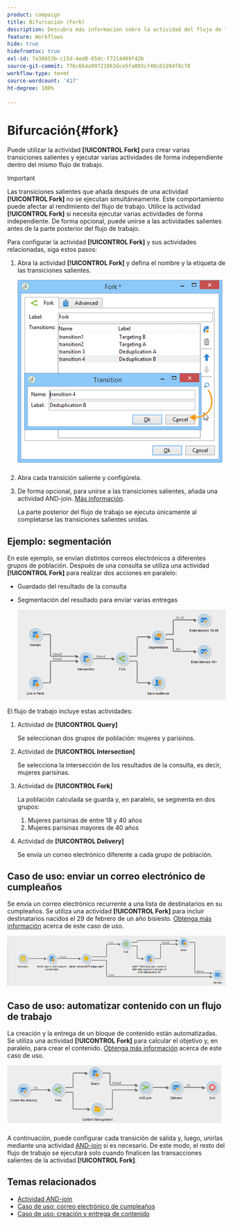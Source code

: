 ```yaml
---
product: campaign
title: Bifurcación (Fork)
description: Descubra más información sobre la actividad del flujo de trabajo Bifurcación (fork)
feature: Workflows
hide: true
hidefromtoc: true
exl-id: 7a38653b-c15d-4ed8-85dc-f7214409f42b
source-git-commit: 776c664a99721063dce5fa003cf40c81d94f8c78
workflow-type: tm+mt
source-wordcount: '417'
ht-degree: 100%

---
```


# Bifurcación{#fork}



Puede utilizar la actividad **[!UICONTROL Fork]** para crear varias transiciones salientes y ejecutar varias actividades de forma independiente dentro del mismo flujo de trabajo.

>[!IMPORTANT]
>
>Las transiciones salientes que añada después de una actividad **[!UICONTROL Fork]** no se ejecutan simultáneamente. Este comportamiento puede afectar al rendimiento del flujo de trabajo. Utilice la actividad **[!UICONTROL Fork]** si necesita ejecutar varias actividades de forma independiente. De forma opcional, puede unirse a las actividades salientes antes de la parte posterior del flujo de trabajo.

Para configurar la actividad **[!UICONTROL Fork]** y sus actividades relacionadas, siga estos pasos:

1. Abra la actividad **[!UICONTROL Fork]** y defina el nombre y la etiqueta de las transiciones salientes.

   ![](assets/s_user_segmentation_fork.png)

1. Abra cada transición saliente y configúrela.
1. De forma opcional, para unirse a las transiciones salientes, añada una actividad AND-join. [Más información](and-join.md).

   La parte posterior del flujo de trabajo se ejecuta únicamente al completarse las transiciones salientes unidas.

## Ejemplo: segmentación

En este ejemplo, se envían distintos correos electrónicos a diferentes grupos de población. Después de una consulta se utiliza una actividad **[!UICONTROL Fork]** para realizar dos acciones en paralelo:

* Guardado del resultado de la consulta
* Segmentación del resultado para enviar varias entregas

  ![La actividad de bifurcación sigue la intersección de dos consultas y precede a una actividad de actualización de lista y una actividad de división.](assets/wkf_fork_example.png)

El flujo de trabajo incluye estas actividades:

1. Actividad de **[!UICONTROL Query]**

   Se seleccionan dos grupos de población: mujeres y parisinos.

1. Actividad de **[!UICONTROL Intersection]**

   Se selecciona la intersección de los resultados de la consulta, es decir, mujeres parisinas.

1. Actividad de **[!UICONTROL Fork]**

   La población calculada se guarda y, en paralelo, se segmenta en dos grupos:

   1. Mujeres parisinas de entre 18 y 40 años
   1. Mujeres parisinas mayores de 40 años

1. Actividad de **[!UICONTROL Delivery]**

   Se envía un correo electrónico diferente a cada grupo de población.

## Caso de uso: enviar un correo electrónico de cumpleaños

Se envía un correo electrónico recurrente a una lista de destinatarios en su cumpleaños. Se utiliza una actividad **[!UICONTROL Fork]** para incluir destinatarios nacidos el 29 de febrero de un año bisiesto. [Obtenga más información](sending-a-birthday-email.md) acerca de este caso de uso.

![La actividad de bifurcación sigue a una actividad de prueba y precede a dos actividades de consulta.](assets/birthday-workflow_usecase_1.png)

## Caso de uso: automatizar contenido con un flujo de trabajo

La creación y la entrega de un bloque de contenido están automatizadas. Se utiliza una actividad **[!UICONTROL Fork]** para calcular el objetivo y, en paralelo, para crear el contenido. [Obtenga más información](../../delivery/using/automating-via-workflows.md#creating-the-delivery-and-its-content) acerca de este caso de uso.

![La actividad de bifurcación sigue a una actividad de entrega y precede a una actividad de consulta y a una actividad de administración de contenido, que se unen a través de una actividad AND-join.](../../delivery/using/assets/d_ncs_content_workflow10.png)

A continuación, puede configurar cada transición de salida y, luego, unirlas mediante una actividad [AND-join](and-join.md) si es necesario. De este modo, el resto del flujo de trabajo se ejecutará solo cuando finalicen las transacciones salientes de la actividad **[!UICONTROL Fork]**.

## Temas relacionados

* [Actividad AND-join](and-join.md)
* [Caso de uso: correo electrónico de cumpleaños](sending-a-birthday-email.md)
* [Caso de uso: creación y entrega de contenido](../../delivery/using/automating-via-workflows.md#creating-the-delivery-and-its-content)